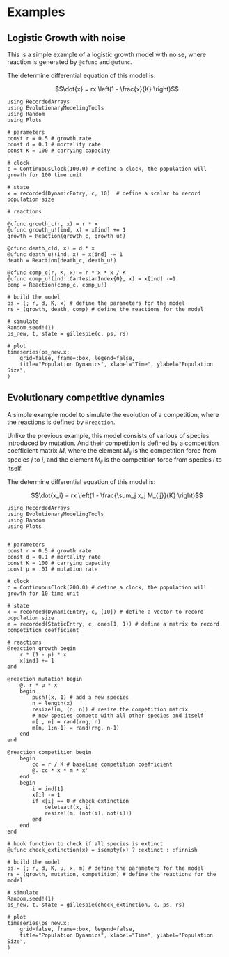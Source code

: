 # Examples

## Logistic Growth with noise

This is a simple example of a logistic growth model with noise,
where reaction is generated by `@cfunc` and `@ufunc`.

The determine differential equation of this model is:

```math
\dot{x} = rx \left(1 - \frac{x}{K} \right)
```

```@example logistic_growth_with_noise
using RecordedArrays
using EvolutionaryModelingTools
using Random
using Plots

# parameters
const r = 0.5 # growth rate
const d = 0.1 # mortality rate
const K = 100 # carrying capacity

# clock
c = ContinuousClock(100.0) # define a clock, the population will growth for 100 time unit

# state
x = recorded(DynamicEntry, c, 10)  # define a scalar to record population size

# reactions

@cfunc growth_c(r, x) = r * x
@ufunc growth_u!(ind, x) = x[ind] += 1
growth = Reaction(growth_c, growth_u!)

@cfunc death_c(d, x) = d * x
@ufunc death_u!(ind, x) = x[ind] -= 1
death = Reaction(death_c, death_u!)

@cfunc comp_c(r, K, x) = r * x * x / K
@ufunc comp_u!(ind::CartesianIndex{0}, x) = x[ind] -=1
comp = Reaction(comp_c, comp_u!)

# build the model
ps = (; r, d, K, x) # define the parameters for the model
rs = (growth, death, comp) # define the reactions for the model

# simulate
Random.seed!(1)
ps_new, t, state = gillespie(c, ps, rs)

# plot
timeseries(ps_new.x;
    grid=false, frame=:box, legend=false,
    title="Population Dynamics", xlabel="Time", ylabel="Population Size",
)
```

## Evolutionary competitive dynamics

A simple example model to simulate the evolution of a competition,
where the reactions is defined by `@reaction`.

Unlike the previous example, this model consists of various of species introduced by mutation.
And their competition is defined by a competition coefficient matrix $M$,
where the element $M_{ij}$ is the competition force from species $j$ to $i$,
and the element $M_{ii}$ is the competition force from species $i$ to itself.

The determine differential equation of this model is:

```math
\dot{x_i} = rx \left(1 - \frac{\sum_j x_j M_{ij}}{K} \right)
```

```@example competition_dynamics_with_noise_and_mutation
using RecordedArrays
using EvolutionaryModelingTools
using Random
using Plots


# parameters
const r = 0.5 # growth rate
const d = 0.1 # mortality rate
const K = 100 # carrying capacity
const μ = .01 # mutation rate

# clock
c = ContinuousClock(200.0) # define a clock, the population will growth for 10 time unit

# state
x = recorded(DynamicEntry, c, [10]) # define a vector to record population size
m = recorded(StaticEntry, c, ones(1, 1)) # define a matrix to record competition coefficient

# reactions
@reaction growth begin
    r * (1 - μ) * x
    x[ind] += 1
end

@reaction mutation begin
    @. r * μ * x
    begin
        push!(x, 1) # add a new species
        n = length(x)
        resize!(m, (n, n)) # resize the competition matrix
        # new species compete with all other species and itself
        m[:, n] = rand(rng, n)
        m[n, 1:n-1] = rand(rng, n-1)
    end
end

@reaction competition begin
    begin
        cc = r / K # baseline competition coefficient
        @. cc * x * m * x'
    end
    begin
        i = ind[1]
        x[i] -= 1
        if x[i] == 0 # check extinction
            deleteat!(x, i)
            resize!(m, (not(i), not(i)))
        end
    end
end

# hook function to check if all species is extinct
@ufunc check_extinction(x) = isempty(x) ? :extinct : :finnish

# build the model
ps = (; r, d, K, μ, x, m) # define the parameters for the model
rs = (growth, mutation, competition) # define the reactions for the model

# simulate
Random.seed!(1)
ps_new, t, state = gillespie(check_extinction, c, ps, rs)

# plot
timeseries(ps_new.x;
    grid=false, frame=:box, legend=false,
    title="Population Dynamics", xlabel="Time", ylabel="Population Size",
)
```
